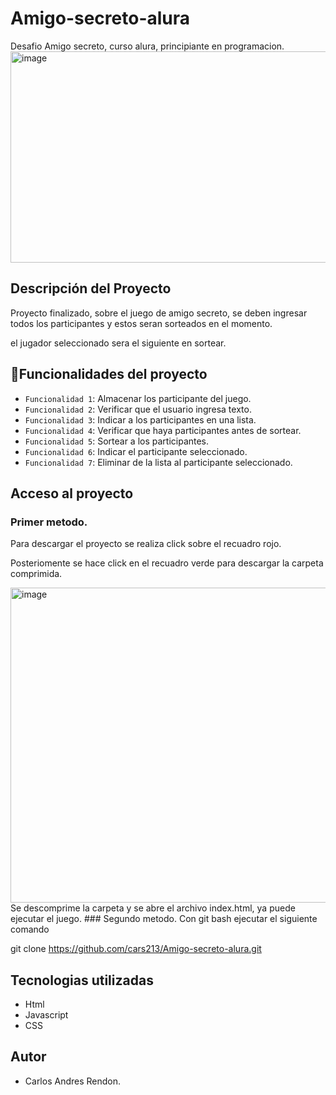 # Amigo-secreto-alura
Desafio Amigo secreto, curso alura, principiante en programacion.  
<img width="824" height="338" alt="image" src="https://github.com/user-attachments/assets/faac0857-a460-444c-bcfe-291cdcdedf21" />
## Descripción del Proyecto
Proyecto finalizado, sobre el juego de amigo secreto, se deben ingresar todos los participantes y estos seran sorteados en el momento.

el jugador seleccionado sera el siguiente en sortear.
## :hammer:Funcionalidades del proyecto
- `Funcionalidad 1`: Almacenar los participante del juego.
- `Funcionalidad 2`: Verificar que el usuario ingresa texto.
- `Funcionalidad 3`: Indicar a los participantes en una lista.
- `Funcionalidad 4`: Verificar que haya participantes antes de sortear.
- `Funcionalidad 5`: Sortear a los participantes.
- `Funcionalidad 6`: Indicar el participante seleccionado. 
- `Funcionalidad 7`: Eliminar de la lista al participante seleccionado. 
## Acceso al proyecto
### Primer metodo.
Para descargar el proyecto se realiza click sobre el recuadro rojo.

Posteriomente se hace click en el recuadro verde para descargar la carpeta comprimida.

<img width="603" height="504" alt="image" src="https://github.com/user-attachments/assets/35581de2-1525-4980-ac58-a78b70d01381" />
Se descomprime la carpeta y se abre el archivo index.html, ya puede ejecutar el juego.
### Segundo metodo.
Con git bash ejecutar el siguiente comando 

git clone https://github.com/cars213/Amigo-secreto-alura.git
## Tecnologias utilizadas
- Html
- Javascript
- CSS
## Autor
- Carlos Andres Rendon.
